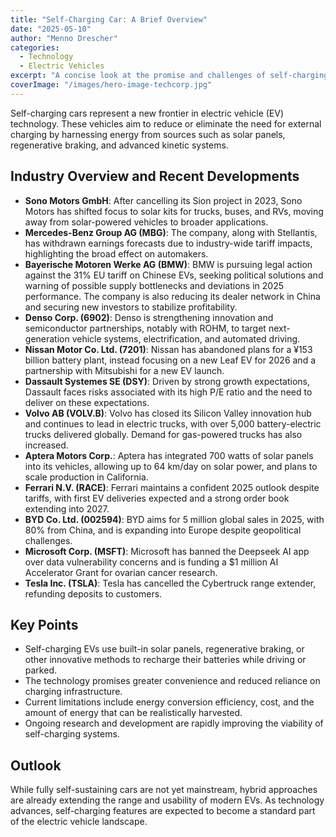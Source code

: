```yaml
---
title: "Self-Charging Car: A Brief Overview"
date: "2025-05-10"
author: "Menno Drescher"
categories:
  - Technology
  - Electric Vehicles
excerpt: "A concise look at the promise and challenges of self-charging electric cars."
coverImage: "/images/hero-image-techcorp.jpg"
---
```


Self-charging cars represent a new frontier in electric vehicle (EV) technology. These vehicles aim to reduce or eliminate the need for external charging by harnessing energy from sources such as solar panels, regenerative braking, and advanced kinetic systems.

## Industry Overview and Recent Developments

- **Sono Motors GmbH**: After cancelling its Sion project in 2023, Sono Motors has shifted focus to solar kits for trucks, buses, and RVs, moving away from solar-powered vehicles to broader applications.
- **Mercedes-Benz Group AG (MBG)**: The company, along with Stellantis, has withdrawn earnings forecasts due to industry-wide tariff impacts, highlighting the broad effect on automakers.
- **Bayerische Motoren Werke AG (BMW)**: BMW is pursuing legal action against the 31% EU tariff on Chinese EVs, seeking political solutions and warning of possible supply bottlenecks and deviations in 2025 performance. The company is also reducing its dealer network in China and securing new investors to stabilize profitability.
- **Denso Corp. (6902)**: Denso is strengthening innovation and semiconductor partnerships, notably with ROHM, to target next-generation vehicle systems, electrification, and automated driving.
- **Nissan Motor Co. Ltd. (7201)**: Nissan has abandoned plans for a ¥153 billion battery plant, instead focusing on a new Leaf EV for 2026 and a partnership with Mitsubishi for a new EV launch.
- **Dassault Systemes SE (DSY)**: Driven by strong growth expectations, Dassault faces risks associated with its high P/E ratio and the need to deliver on these expectations.
- **Volvo AB (VOLV.B)**: Volvo has closed its Silicon Valley innovation hub and continues to lead in electric trucks, with over 5,000 battery-electric trucks delivered globally. Demand for gas-powered trucks has also increased.
- **Aptera Motors Corp.**: Aptera has integrated 700 watts of solar panels into its vehicles, allowing up to 64 km/day on solar power, and plans to scale production in California.
- **Ferrari N.V. (RACE)**: Ferrari maintains a confident 2025 outlook despite tariffs, with first EV deliveries expected and a strong order book extending into 2027.
- **BYD Co. Ltd. (002594)**: BYD aims for 5 million global sales in 2025, with 80% from China, and is expanding into Europe despite geopolitical challenges.
- **Microsoft Corp. (MSFT)**: Microsoft has banned the Deepseek AI app over data vulnerability concerns and is funding a $1 million AI Accelerator Grant for ovarian cancer research.
- **Tesla Inc. (TSLA)**: Tesla has cancelled the Cybertruck range extender, refunding deposits to customers.

## Key Points
- Self-charging EVs use built-in solar panels, regenerative braking, or other innovative methods to recharge their batteries while driving or parked.
- The technology promises greater convenience and reduced reliance on charging infrastructure.
- Current limitations include energy conversion efficiency, cost, and the amount of energy that can be realistically harvested.
- Ongoing research and development are rapidly improving the viability of self-charging systems.

## Outlook
While fully self-sustaining cars are not yet mainstream, hybrid approaches are already extending the range and usability of modern EVs. As technology advances, self-charging features are expected to become a standard part of the electric vehicle landscape.
